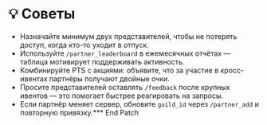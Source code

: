 # 💡 Советы

- Назначайте минимум двух представителей, чтобы не потерять доступ, когда кто-то уходит в отпуск.
- Используйте `/partner_leaderboard` в ежемесячных отчётах — таблица мотивирует поддерживать активность.
- Комбинируйте PTS с акциями: объявите, что за участие в кросс-ивентах партнёры получают двойные очки.
- Просите представителей оставлять `/feedback` после крупных ивентов — это помогает быстрее реагировать на запросы.
- Если партнёр меняет сервер, обновите `guild_id` через `/partner_add` и повторную привязку.*** End Patch
